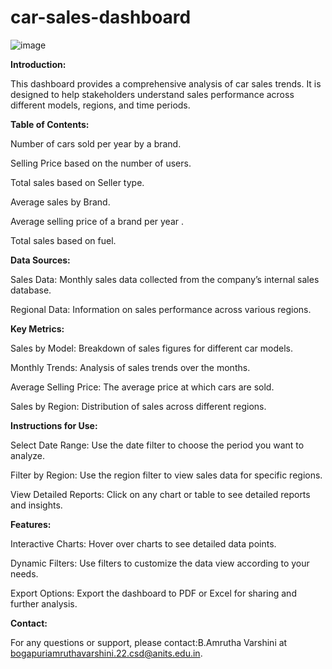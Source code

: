 # car-sales-dashboard

![image](https://github.com/user-attachments/assets/f9bd13e0-5203-4aa7-b93e-2c2f543d2a8f)


**Introduction:**

  This dashboard provides a comprehensive analysis of car sales trends. It is designed to help stakeholders understand sales performance across different models, regions, and time periods.


**Table of Contents:**

  Number of cars sold per year by a brand.

  Selling Price based on the number of users. 

  Total sales based on Seller type.

  Average sales by Brand.

  Average selling price of a brand per year .

  Total sales based on fuel.

**Data Sources:**

Sales Data: Monthly sales data collected from the company’s internal sales database.

Regional Data: Information on sales performance across various regions.


**Key Metrics:**

Sales by Model: Breakdown of sales figures for different car models.

Monthly Trends: Analysis of sales trends over the months.

Average Selling Price: The average price at which cars are sold.

Sales by Region: Distribution of sales across different regions.


**Instructions for Use:**

Select Date Range: Use the date filter to choose the period you want to analyze.

Filter by Region: Use the region filter to view sales data for specific regions.

View Detailed Reports: Click on any chart or table to see detailed reports and insights.


**Features:**

Interactive Charts: Hover over charts to see detailed data points.

Dynamic Filters: Use filters to customize the data view according to your needs.

Export Options: Export the dashboard to PDF or Excel for sharing and further analysis.



**Contact:**

For any questions or support, please contact:B.Amrutha Varshini at bogapuriamruthavarshini.22.csd@anits.edu.in.






